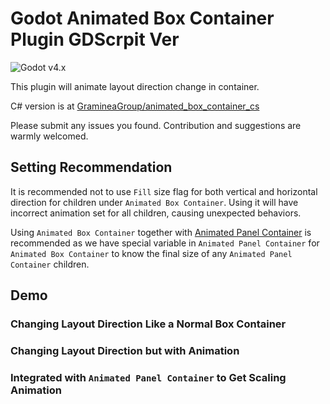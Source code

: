 # Godot Animated Box Container Plugin GDScrpit Ver

![Godot v4.x](https://img.shields.io/badge/Godot-v4.x-%23478cbf?logo=godot-engine&logoColor=white&style=flat-square)

This plugin will animate layout direction change in container.

C# version is at [GramineaGroup/animated_box_container_cs](https://github.com/GramineaGroup/animated_box_container_cs)

Please submit any issues you found. Contribution and suggestions are warmly welcomed.

## Setting Recommendation

It is recommended not to use `Fill` size flag for both vertical and horizontal direction for children under `Animated Box Container`. Using it will have incorrect animation set for all children, causing unexpected behaviors.

Using `Animated Box Container` together with [Animated Panel Container](https://github.com/GramineaGroup/animated_panel_container_gdscript) is recommended as we have special variable in `Animated Panel Container` for `Animated Box Container` to know the final size of any `Animated Panel Container` children.

## Demo

### Changing Layout Direction Like a Normal Box Container

### Changing Layout Direction but with Animation

### Integrated with `Animated Panel Container` to Get Scaling Animation
